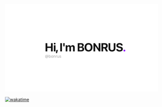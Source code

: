 ![](https://github.com/pthn3/pthn3/blob/main/NbPPVOcj%201.png)

[![wakatime](https://wakatime.com/badge/user/00c06353-40fb-459c-9e18-af3583410e06/project/c78ed8e7-31ae-4362-b04e-e3d851c88086.svg)](https://wakatime.com/badge/user/00c06353-40fb-459c-9e18-af3583410e06/project/c78ed8e7-31ae-4362-b04e-e3d851c88086)
